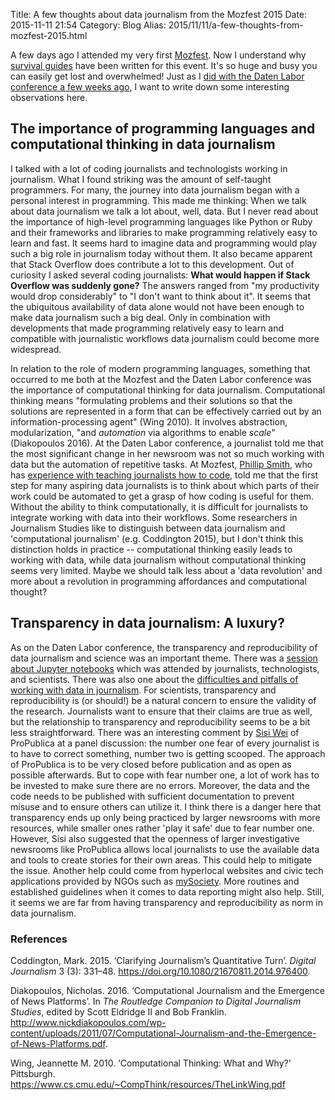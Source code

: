 Title: A few thoughts about data journalism from the Mozfest 2015
Date: 2015-11-11 21:54
Category: Blog
Alias: 2015/11/11/a-few-thoughts-from-mozfest-2015.html

A few days ago I attended my very first [Mozfest](http://web.archive.org/web/20160108225114/https://2015.mozillafestival.org/). Now I understand why [survival guides](http://web.archive.org/web/20131024125125/http://digitalbydefault.com/2013/10/19/mozfest-survival-guide/) have been written for this event. It's so huge and busy you can easily get lost and overwhelmed! Just as I [did with the Daten Labor conference a few weeks ago]({filename}/blog/2015/2015-10-26-daten-labor-2015.md), I want to write down some interesting observations here.

## The importance of programming languages and computational thinking in data journalism

I talked with a lot of coding journalists and technologists working in journalism. What I found striking was the amount of self-taught programmers. For many, the journey into data journalism began with a personal interest in programming. This made me thinking: When we talk about data journalism we talk a lot about, well, data. But I never read about the importance of high-level programming languages like Python or Ruby and their frameworks and libraries to make programming relatively easy to learn and fast. It seems hard to imagine data and programming would play such a big role in journalism today without them. It also became apparent that Stack Overflow does contribute a lot to this development. Out of curiosity I asked several coding journalists: **What would happen if Stack Overflow was suddenly gone?** The answers ranged from "my productivity would drop considerably" to "I don't want to think about it". It seems that the ubiquitous availability of data alone would not have been enough to make data journalism such a big deal. Only in combination with developments that made programming relatively easy to learn and compatible with journalistic workflows data journalism could become more widespread.

In relation to the role of modern programming languages, something that occurred to me both at the Mozfest and the Daten Labor conference was the importance of computational thinking for data journalism. Computational thinking means "formulating problems and their solutions so that the solutions are represented in a form that can be effectively carried out by an information-processing agent" (Wing 2010). It involves abstraction, modularization, "and *automation* via algorithms to enable *scale*" (Diakopoulos 2016). At the Daten Labor conference, a journalist told me that the most significant change in her newsroom was not so much working with data but the automation of repetitive tasks. At Mozfest, [Phillip Smith](http://web.archive.org/web/20151104063300/https://twitter.com/phillipadsmith), who has [experience with teaching journalists how to code](http://web.archive.org/web/20160419001716/http://www.phillipadsmith.com/2015/10/mozfest-learn-to-code.html), told me that the first step for many aspiring data journalists is to think about which parts of their work could be automated to get a grasp of how coding is useful for them. Without the ability to think computationally, it is difficult for journalists to integrate working with data into their workflows. Some researchers in Journalism Studies like to distinguish between data journalism and 'computational journalism' (e.g. Coddington 2015), but I don't think this distinction holds in practice -- computational thinking easily leads to working with data, while data journalism without computational thinking seems very limited. Maybe we should talk less about a 'data revolution' and more about a revolution in programming affordances and computational thought?

## Transparency in data journalism: A luxury?

As on the Daten Labor conference, the transparency and reproducibility of data journalism and science was an important theme. There was a [session about Jupyter notebooks](https://app.mozillafestival.org/#_session-543) which was attended by journalists, technologists, and scientists. There was also one about the [difficulties and pitfalls of working with data in journalism](https://app.mozillafestival.org/#_session-205). For scientists, transparency and reproducibility is (or should!) be a natural concern to ensure the validity of the research. Journalists want to ensure that their claims are true as well, but the relationship to transparency and reproducibility seems to be a bit less straightforward. There was an interesting comment by [Sisi Wei](http://web.archive.org/web/20150824225000/https://twitter.com/sisiwei) of ProPublica at a panel discussion: the number one fear of every journalist is to have to correct something, number two is getting scooped. The approach of ProPublica is to be very closed before publication and as open as possible afterwards. But to cope with fear number one, a lot of work has to be invested to make sure there are no errors. Moreover, the data and the code needs to be published with sufficient documentation to prevent misuse and to ensure others can utilize it. I think there is a danger here that transparency ends up only being practiced by larger newsrooms with more resources, while smaller ones rather 'play it safe' due to fear number one. However, Sisi also suggested that the openness of larger investigative newsrooms like ProPublica allows local journalists to use the available data and tools to create stories for their own areas. This could help to mitigate the issue. Another help could come from hyperlocal websites and civic tech applications provided by NGOs such as [mySociety](http://web.archive.org/web/20151108212610/https://www.mysociety.org/). More routines and established guidelines when it comes to data reporting might also help. Still, it seems we are far from having transparency and reproducibility as norm in data journalism.

### References

Coddington, Mark. 2015. ‘Clarifying Journalism’s Quantitative Turn’. _Digital Journalism_ 3 (3): 331–48. <https://doi.org/10.1080/21670811.2014.976400>.

Diakopoulos, Nicholas. 2016. ‘Computational Journalism and the Emergence of News Platforms’. In _The Routledge Companion to Digital Journalism Studies_, edited by Scott Eldridge II and Bob Franklin. <http://www.nickdiakopoulos.com/wp-content/uploads/2011/07/Computational-Journalism-and-the-Emergence-of-News-Platforms.pdf>.

Wing, Jeannette M. 2010. ‘Computational Thinking: What and Why?’ Pittsburgh. <https://www.cs.cmu.edu/~CompThink/resources/TheLinkWing.pdf>